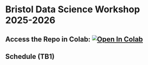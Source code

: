 # Bristol Data Science Workshop 2025-2026

## Access the Repo in Colab: [![Open In Colab](https://colab.research.google.com/assets/colab-badge.svg)](https://colab.research.google.com/github/christophersoo/bdss-ws2526)

## Schedule (TB1)
